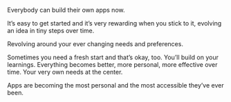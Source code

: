 Everybody can build their own apps now.

It’s easy to get started and it’s very rewarding when you stick to it, evolving an idea in tiny steps over time.

Revolving around your ever changing needs and preferences.

Sometimes you need a fresh start and that’s okay, too. 
You’ll build on your learnings. Everything becomes better, more personal, more effective over time. Your very own needs at the center.

Apps are becoming the most personal and the most accessible they’ve ever been.